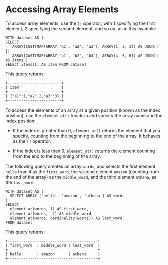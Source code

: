 # Accessing Array Elements<a name="accessing-array-elements"></a>

To access array elements, use the `[]` operator, with 1 specifying the first element, 2 specifying the second element, and so on, as in this example:

```
WITH dataset AS (
SELECT
   ARRAY[CAST(MAP(ARRAY['a1', 'a2', 'a3'], ARRAY[1, 2, 3]) AS JSON)] ||
   ARRAY[CAST(MAP(ARRAY['b1', 'b2', 'b3'], ARRAY[4, 5, 6]) AS JSON)]
AS items )
SELECT items[1] AS item FROM dataset
```

This query returns:

```
+------------------------+
| item                   |
+------------------------+
| {"a1":1,"a2":2,"a3":3} |
+------------------------+
```

To access the elements of an array at a given position \(known as the index position\), use the `element_at()` function and specify the array name and the index position:

+ If the index is greater than 0, `element_at()` returns the element that you specify, counting from the beginning to the end of the array\. It behaves as the `[]` operator\.

+ If the index is less than 0, `element_at()` returns the element counting from the end to the beginning of the array\.

The following query creates an array `words`, and selects the first element `hello` from it as the `first_word`, the second element `amazon` \(counting from the end of the array\) as the `middle_word`, and the third element `athena`, as the `last_word`\.

```
WITH dataset AS (
  SELECT ARRAY ['hello', 'amazon', 'athena'] AS words
)
SELECT
  element_at(words, 1) AS first_word,
  element_at(words, -2) AS middle_word,
  element_at(words, cardinality(words)) AS last_word
FROM dataset
```

This query returns:

```
+----------------------------------------+
| first_word  | middle_word | last_word  |
+----------------------------------------+
| hello       | amazon      | athena     |
+----------------------------------------+
```